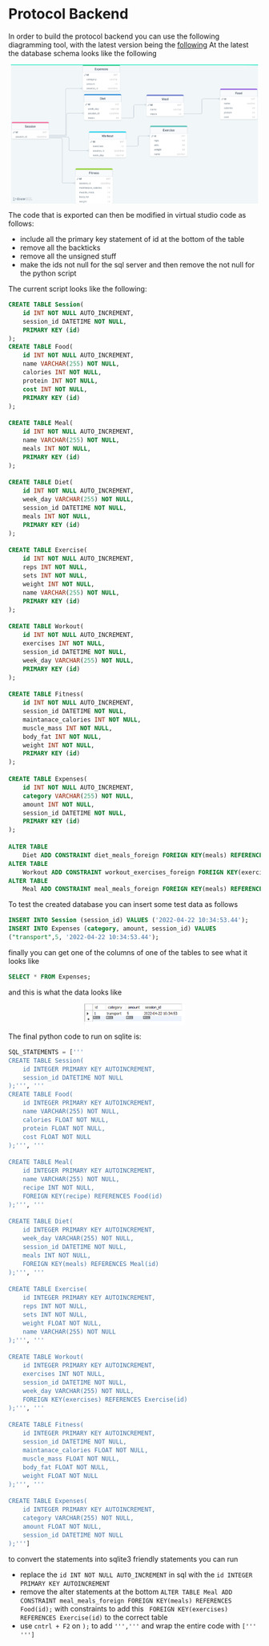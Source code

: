 # Protocol Backend

In order to build the protocol backend you can use the following diagramming tool,
with the latest version being the [following](https://drawsql.app/teams/university-of-sheffield/diagrams/my-routine)
At the latest the database schema looks like the following

<div style="width:100%; display:flex; justify-content:center; align-items;center;">
<img src="./SCHEMA.png" style="width:98%;">
</div>

The code that is exported can then be modified in virtual studio code as follows:

- include all the primary key statement of id at the bottom of the table
- remove all the backticks
- remove all the unsigned stuff
- make the ids not null for the sql server and then remove the not null for the python script

The current script looks like the following:

```sql
CREATE TABLE Session(
    id INT NOT NULL AUTO_INCREMENT,
    session_id DATETIME NOT NULL,
    PRIMARY KEY (id)
);
CREATE TABLE Food(
    id INT NOT NULL AUTO_INCREMENT,
    name VARCHAR(255) NOT NULL,
    calories INT NOT NULL,
    protein INT NOT NULL,
    cost INT NOT NULL,
    PRIMARY KEY (id)
);

CREATE TABLE Meal(
    id INT NOT NULL AUTO_INCREMENT,
    name VARCHAR(255) NOT NULL,
    meals INT NOT NULL,
    PRIMARY KEY (id)
);

CREATE TABLE Diet(
    id INT NOT NULL AUTO_INCREMENT,
    week_day VARCHAR(255) NOT NULL,
    session_id DATETIME NOT NULL,
    meals INT NOT NULL,
    PRIMARY KEY (id)
);

CREATE TABLE Exercise(
    id INT NOT NULL AUTO_INCREMENT,
    reps INT NOT NULL,
    sets INT NOT NULL,
    weight INT NOT NULL,
    name VARCHAR(255) NOT NULL,
    PRIMARY KEY (id)
);

CREATE TABLE Workout(
    id INT NOT NULL AUTO_INCREMENT,
    exercises INT NOT NULL,
    session_id DATETIME NOT NULL,
    week_day VARCHAR(255) NOT NULL,
    PRIMARY KEY (id)
);

CREATE TABLE Fitness(
    id INT NOT NULL AUTO_INCREMENT,
    session_id DATETIME NOT NULL,
    maintanace_calories INT NOT NULL,
    muscle_mass INT NOT NULL,
    body_fat INT NOT NULL,
    weight INT NOT NULL,
    PRIMARY KEY (id)
);

CREATE TABLE Expenses(
    id INT NOT NULL AUTO_INCREMENT,
    category VARCHAR(255) NOT NULL,
    amount INT NOT NULL,
    session_id DATETIME NOT NULL,
    PRIMARY KEY (id)
);

ALTER TABLE
    Diet ADD CONSTRAINT diet_meals_foreign FOREIGN KEY(meals) REFERENCES Meal(id);
ALTER TABLE
    Workout ADD CONSTRAINT workout_exercises_foreign FOREIGN KEY(exercises) REFERENCES Exercise(id);
ALTER TABLE
    Meal ADD CONSTRAINT meal_meals_foreign FOREIGN KEY(meals) REFERENCES Food(id);
```

To test the created database you can insert some test data as follows

```sql
INSERT INTO Session (session_id) VALUES ('2022-04-22 10:34:53.44');
INSERT INTO Expenses (category, amount, session_id) VALUES
("transport",5, '2022-04-22 10:34:53.44');
```

finally you can get one of the columns of one of the tables to see what it looks like

```sql
SELECT * FROM Expenses;
```

and this is what the data looks like

<div style="width:100%; display:flex; justify-content:center; align-items;center;">
<img src="./Test_example.png" style="width:40%;">
</div>

The final python code to run on sqlite is:

```python
SQL_STATEMENTS = ['''
CREATE TABLE Session(
    id INTEGER PRIMARY KEY AUTOINCREMENT,
    session_id DATETIME NOT NULL
);''', '''
CREATE TABLE Food(
    id INTEGER PRIMARY KEY AUTOINCREMENT,
    name VARCHAR(255) NOT NULL,
    calories FLOAT NOT NULL,
    protein FLOAT NOT NULL,
    cost FLOAT NOT NULL
);''', '''

CREATE TABLE Meal(
    id INTEGER PRIMARY KEY AUTOINCREMENT,
    name VARCHAR(255) NOT NULL,
    recipe INT NOT NULL,
    FOREIGN KEY(recipe) REFERENCES Food(id)
);''', '''

CREATE TABLE Diet(
    id INTEGER PRIMARY KEY AUTOINCREMENT,
    week_day VARCHAR(255) NOT NULL,
    session_id DATETIME NOT NULL,
    meals INT NOT NULL,
    FOREIGN KEY(meals) REFERENCES Meal(id)
);''', '''

CREATE TABLE Exercise(
    id INTEGER PRIMARY KEY AUTOINCREMENT,
    reps INT NOT NULL,
    sets INT NOT NULL,
    weight FLOAT NOT NULL,
    name VARCHAR(255) NOT NULL
);''', '''

CREATE TABLE Workout(
    id INTEGER PRIMARY KEY AUTOINCREMENT,
    exercises INT NOT NULL,
    session_id DATETIME NOT NULL,
    week_day VARCHAR(255) NOT NULL,
    FOREIGN KEY(exercises) REFERENCES Exercise(id)
);''', '''

CREATE TABLE Fitness(
    id INTEGER PRIMARY KEY AUTOINCREMENT,
    session_id DATETIME NOT NULL,
    maintanace_calories FLOAT NOT NULL,
    muscle_mass FLOAT NOT NULL,
    body_fat FLOAT NOT NULL,
    weight FLOAT NOT NULL
);''', '''

CREATE TABLE Expenses(
    id INTEGER PRIMARY KEY AUTOINCREMENT,
    category VARCHAR(255) NOT NULL,
    amount FLOAT NOT NULL,
    session_id DATETIME NOT NULL
);''']
```

to convert the statements into sqlite3 friendly statements you can run

- replace the `id INT NOT NULL AUTO_INCREMENT` in sql with the `id INTEGER PRIMARY KEY AUTOINCREMENT`
- remove the alter statements at the bottom `ALTER TABLE Meal ADD CONSTRAINT meal_meals_foreign FOREIGN KEY(meals) REFERENCES Food(id);` with constraints to add this ` FOREIGN KEY(exercises) REFERENCES Exercise(id)`
to the correct table
- use ``cntrl + F2`` on ``);`` to add `` ''',''' `` and wrap the entire code with ``[''' ''']``
